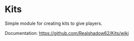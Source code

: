 # Kits

Simple module for creating kits to give players.

Documentation: https://github.com/Realshadow62/Kits/wiki
